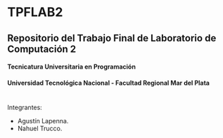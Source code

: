 # TPFLAB2
## Repositorio del Trabajo Final de Laboratorio de Computación 2
#### Tecnicatura Universitaria en Programación
#### Universidad Tecnológica Nacional - Facultad Regional Mar del Plata

#

Integrantes:
  - Agustín Lapenna.
  - Nahuel Trucco.

